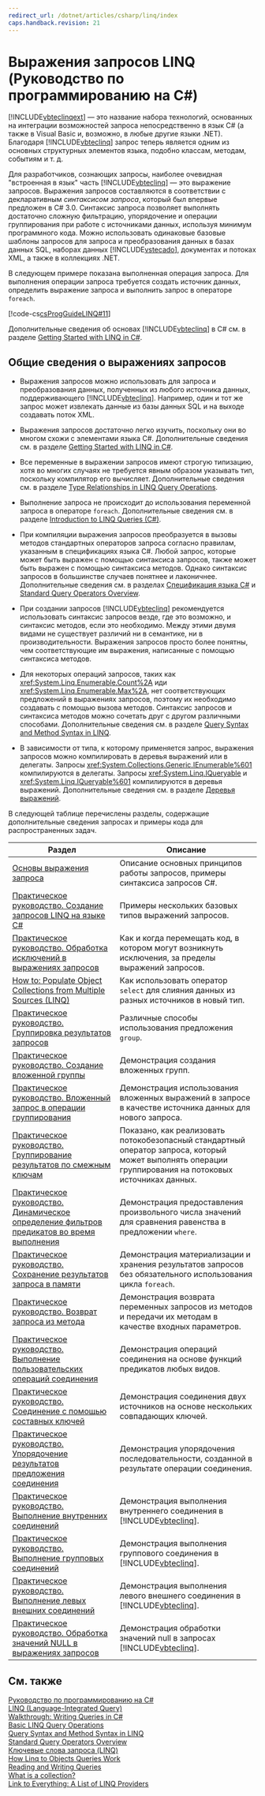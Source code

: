 ```yaml
---
redirect_url: /dotnet/articles/csharp/linq/index
caps.handback.revision: 21
---
```

# Выражения запросов LINQ (Руководство по программированию на C#)
[!INCLUDE[vbteclinqext](../../../csharp/getting-started/includes/vbteclinqext-md.md)] — это название набора технологий, основанных на интеграции возможностей запроса непосредственно в язык C\# \(а также в Visual Basic и, возможно, в любые другие языки .NET\).  Благодаря [!INCLUDE[vbteclinq](../../../csharp/includes/vbteclinq-md.md)] запрос теперь является одним из основных структурных элементов языка, подобно классам, методам, событиям и т. д.  
  
 Для разработчиков, сознающих запросы, наиболее очевидная "встроенная в язык" часть [!INCLUDE[vbteclinq](../../../csharp/includes/vbteclinq-md.md)] — это выражение запросов.  Выражения запросов составляются в соответствии с декларативным *синтаксисом запроса*, который был впервые предложен в C\# 3.0.  Синтаксис запроса позволяет выполнять достаточно сложную фильтрацию, упорядочение и операции группирования при работе с источниками данных, используя минимум программного кода.  Можно использовать одинаковые базовые шаблоны запросов для запроса и преобразования данных в базах данных SQL, наборах данных [!INCLUDE[vstecado](../../../csharp/programming-guide/concepts/linq/includes/vstecado-md.md)], документах и потоках XML, а также в коллекциях .NET.  
  
 В следующем примере показана выполненная операция запроса.  Для выполнения операции запроса требуется создать источник данных, определить выражение запроса и выполнить запрос в операторе `foreach`.  
  
 [!code-cs[csProgGuideLINQ#11](../../../csharp/programming-guide/arrays/codesnippet/CSharp/index_1.cs)]  
  
 Дополнительные сведения об основах [!INCLUDE[vbteclinq](../../../csharp/includes/vbteclinq-md.md)] в C\# см. в разделе [Getting Started with LINQ in C\#](../../../csharp/programming-guide/concepts/linq/getting-started-with-linq.md).  
  
## Общие сведения о выражениях запросов  
  
-   Выражения запросов можно использовать для запроса и преобразования данных, полученных из любого источника данных, поддерживающего [!INCLUDE[vbteclinq](../../../csharp/includes/vbteclinq-md.md)].  Например, один и тот же запрос может извлекать данные из базы данных SQL и на выходе создавать поток XML.  
  
-   Выражения запросов достаточно легко изучить, поскольку они во многом схожи с элементами языка C\#.  Дополнительные сведения см. в разделе [Getting Started with LINQ in C\#](../../../csharp/programming-guide/concepts/linq/getting-started-with-linq.md).  
  
-   Все переменные в выражении запросов имеют строгую типизацию, хотя во многих случаях не требуется явным образом указывать тип, поскольку компилятор его вычисляет.  Дополнительные сведения см. в разделе [Type Relationships in LINQ Query Operations](../../../csharp/programming-guide/concepts/linq/type-relationships-in-linq-query-operations.md).  
  
-   Выполнение запроса не происходит до использования переменной запроса в операторе `foreach`.  Дополнительные сведения см. в разделе [Introduction to LINQ Queries \(C\#\)](../../../csharp/programming-guide/concepts/linq/introduction-to-linq-queries.md).  
  
-   При компиляции выражения запросов преобразуется в вызовы методов стандартных операторов запроса согласно правилам, указанным в спецификациях языка C\#.  Любой запрос, которые может быть выражен с помощью синтаксиса запросов, также может быть выражен с помощью синтаксиса методов.  Однако синтаксис запросов в большинстве случаев понятнее и лаконичнее.  Дополнительные сведения см. в разделах [Спецификация языка C\#](../../../csharp/language-reference/language-specification.md) и [Standard Query Operators Overview](../../../visual-basic/programming-guide/concepts/linq/standard-query-operators-overview.md).  
  
-   При создании запросов [!INCLUDE[vbteclinq](../../../csharp/includes/vbteclinq-md.md)] рекомендуется использовать синтаксис запросов везде, где это возможно, и синтаксис методов, если это необходимо.  Между этими двумя видами не существует различий ни в семантике, ни в производительности.  Выражения запросов просто более понятны, чем соответствующие им выражения, написанные с помощью синтаксиса методов.  
  
-   Для некоторых операций запросов, таких как <xref:System.Linq.Enumerable.Count%2A> иди <xref:System.Linq.Enumerable.Max%2A>, нет соответствующих предложений в выражениях запросов, поэтому их необходимо создавать с помощью вызова методов.  Синтаксис запросов и синтаксиса методов можно сочетать друг с другом различными способами.  Дополнительные сведения см. в разделе [Query Syntax and Method Syntax in LINQ](../../../csharp/programming-guide/concepts/linq/query-syntax-and-method-syntax-in-linq.md).  
  
-   В зависимости от типа, к которому применяется запрос, выражения запросов можно компилировать в деревья выражений или в делегаты.  Запросы <xref:System.Collections.Generic.IEnumerable%601> компилируются в делегаты.  Запросы <xref:System.Linq.IQueryable> и <xref:System.Linq.IQueryable%601> компилируются в деревья выражений.  Дополнительные сведения см. в разделе [Деревья выражений](../Topic/Expression%20Trees%20\(C%23%20and%20Visual%20Basic\).md).  
  
 В следующей таблице перечислены разделы, содержащие дополнительные сведения запросах и примеры кода для распространенных задач.  
  
|Раздел|Описание|  
|------------|--------------|  
|[Основы выражения запроса](../../../csharp/programming-guide/linq-query-expressions/query-expression-basics.md)|Описание основных принципов работы запросов, примеры синтаксиса запросов C\#.|  
|[Практическое руководство. Создание запросов LINQ на языке C\#](../../../csharp/programming-guide/linq-query-expressions/how-to-write-linq-queries.md)|Примеры нескольких базовых типов выражений запросов.|  
|[Практическое руководство. Обработка исключений в выражениях запросов](../../../csharp/programming-guide/linq-query-expressions/how-to-handle-exceptions-in-query-expressions.md)|Как и когда перемещать код, в котором могут возникнуть исключения, за пределы выражений запросов.|  
|[How to: Populate Object Collections from Multiple Sources \(LINQ\)](../Topic/How%20to:%20Populate%20Object%20Collections%20from%20Multiple%20Sources%20\(LINQ\).md)|Как использовать оператор `select` для слияния данных из разных источников в новый тип.|  
|[Практическое руководство. Группировка результатов запросов](../../../csharp/programming-guide/linq-query-expressions/how-to-group-query-results.md)|Различные способы использования предложения `group`.|  
|[Практическое руководство. Создание вложенной группы](../../../csharp/programming-guide/linq-query-expressions/how-to-create-a-nested-group.md)|Демонстрация создания вложенных групп.|  
|[Практическое руководство. Вложенный запрос в операции группирования](../../../csharp/programming-guide/linq-query-expressions/how-to-perform-a-subquery-on-a-grouping-operation.md)|Демонстрация использования вложенных выражений в запросе в качестве источника данных для нового запроса.|  
|[Практическое руководство. Группирование результатов по смежным ключам](../../../csharp/programming-guide/linq-query-expressions/how-to-group-results-by-contiguous-keys.md)|Показано, как реализовать потокобезопасный стандартный оператор запроса, который может выполнять операции группирования на потоковых источниках данных.|  
|[Практическое руководство. Динамическое определение фильтров предикатов во время выполнения](../../../csharp/programming-guide/linq-query-expressions/how-to-dynamically-specify-predicate-filters-at-runtime.md)|Демонстрация предоставления произвольного числа значений для сравнения равенства в предложении `where`.|  
|[Практическое руководство. Сохранение результатов запроса в памяти](../../../csharp/programming-guide/linq-query-expressions/how-to-store-the-results-of-a-query-in-memory.md)|Демонстрация материализации и хранения результатов запросов без обязательного использования цикла `foreach`.|  
|[Практическое руководство. Возврат запроса из метода](../../../csharp/programming-guide/linq-query-expressions/how-to-return-a-query-from-a-method.md)|Демонстрация возврата переменных запросов из методов и передачи их методам в качестве входных параметров.|  
|[Практическое руководство. Выполнение пользовательских операций соединения](../../../csharp/programming-guide/linq-query-expressions/how-to-perform-custom-join-operations.md)|Демонстрация операций соединения на основе функций предикатов любых видов.|  
|[Практическое руководство. Соединение с помощью составных ключей](../../../csharp/programming-guide/linq-query-expressions/how-to-join-by-using-composite-keys.md)|Демонстрация соединения двух источников на основе нескольких совпадающих ключей.|  
|[Практическое руководство. Упорядочение результатов предложения соединения](../../../csharp/programming-guide/linq-query-expressions/how-to-order-the-results-of-a-join-clause.md)|Демонстрация упорядочения последовательности, созданной в результате операции соединения.|  
|[Практическое руководство. Выполнение внутренних соединений](../../../csharp/programming-guide/linq-query-expressions/how-to-perform-inner-joins.md)|Демонстрация выполнения внутреннего соединения в [!INCLUDE[vbteclinq](../../../csharp/includes/vbteclinq-md.md)].|  
|[Практическое руководство. Выполнение групповых соединений](../../../csharp/programming-guide/linq-query-expressions/how-to-perform-grouped-joins.md)|Демонстрация выполнения группового соединения в [!INCLUDE[vbteclinq](../../../csharp/includes/vbteclinq-md.md)].|  
|[Практическое руководство. Выполнение левых внешних соединений](../../../csharp/programming-guide/linq-query-expressions/how-to-perform-left-outer-joins.md)|Демонстрация выполнения левого внешнего соединения в [!INCLUDE[vbteclinq](../../../csharp/includes/vbteclinq-md.md)].|  
|[Практическое руководство. Обработка значений NULL в выражениях запросов](../../../csharp/programming-guide/linq-query-expressions/how-to-handle-null-values-in-query-expressions.md)|Демонстрация обработки значений null в запросах [!INCLUDE[vbteclinq](../../../csharp/includes/vbteclinq-md.md)].|  
  
## См. также  
 [Руководство по программированию на C\#](../../../csharp/programming-guide/index.md)   
 [LINQ \(Language\-Integrated Query\)](../Topic/LINQ%20\(Language-Integrated%20Query\).md)   
 [Walkthrough: Writing Queries in C\#](../../../csharp/programming-guide/concepts/linq/walkthrough-writing-queries-linq.md)   
 [Basic LINQ Query Operations](../../../csharp/programming-guide/concepts/linq/basic-linq-query-operations.md)   
 [Query Syntax and Method Syntax in LINQ](../../../csharp/programming-guide/concepts/linq/query-syntax-and-method-syntax-in-linq.md)   
 [Standard Query Operators Overview](../../../visual-basic/programming-guide/concepts/linq/standard-query-operators-overview.md)   
 [Ключевые слова запроса \(LINQ\)](../../../csharp/language-reference/keywords/query-keywords.md)   
 [How Linq to Objects Queries Work](http://go.microsoft.com/fwlink/?LinkId=112389)   
 [Reading and Writing Queries](http://go.microsoft.com/fwlink/?LinkId=112391)   
 [What is a collection?](http://go.microsoft.com/fwlink/?LinkId=112394)   
 [Link to Everything: A List of LINQ Providers](http://go.microsoft.com/fwlink/?LinkId=112411)